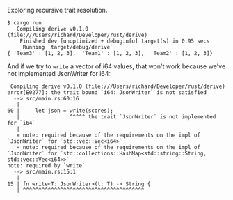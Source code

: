 Exploring recursive trait resolution.

```
$ cargo run
   Compiling derive v0.1.0 (file:///Users/richard/Developer/rust/derive)
    Finished dev [unoptimized + debuginfo] target(s) in 0.95 secs
     Running `target/debug/derive`
{ 'Team3' : [1, 2, 3],  'Team1' : [1, 2, 3],  'Team2' : [1, 2, 3]}
```

And if we try to `write` a vector of i64 values,
that won't work because we've not implemented JsonWriter for i64:

```
 Compiling derive v0.1.0 (file:///Users/richard/Developer/rust/derive)
error[E0277]: the trait bound `i64: JsonWriter` is not satisfied
  --> src/main.rs:60:16
   |
60 |     let json = write(scores);
   |                ^^^^^ the trait `JsonWriter` is not implemented for `i64`
   |
   = note: required because of the requirements on the impl of `JsonWriter` for `std::vec::Vec<i64>`
   = note: required because of the requirements on the impl of `JsonWriter` for `std::collections::HashMap<std::string::String, std::vec::Vec<i64>>`
note: required by `write`
  --> src/main.rs:15:1
   |
15 | fn write<T: JsonWriter>(t: T) -> String {
   | ^^^^^^^^^^^^^^^^^^^^^^^^^^^^^^^^^^^^^^^

```